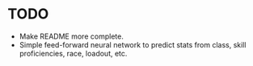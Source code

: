 # TODO

* Make README more complete.
* Simple feed-forward neural network to predict stats from class, skill proficiencies, race, loadout, etc.

